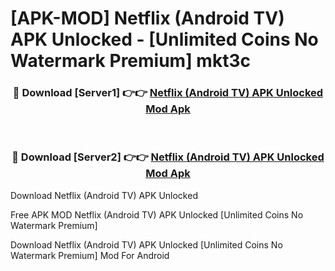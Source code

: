 # [APK-MOD] Netflix (Android TV) APK Unlocked - [Unlimited Coins No Watermark Premium] mkt3c



<div align="center">
<h3>🔴 Download [Server1] 👉👉 <a href="https://momento.my/?title=Netflix_(Android_TV)_APK_Unlocked">Netflix (Android TV) APK Unlocked Mod Apk</a></h3><br>

<h3>🔴 Download [Server2] 👉👉 <a href="https://momento.my/?title=Netflix_(Android_TV)_APK_Unlocked">Netflix (Android TV) APK Unlocked Mod Apk</a></h3>
</div>



Download Netflix (Android TV) APK Unlocked 

Free APK MOD Netflix (Android TV) APK Unlocked [Unlimited Coins No Watermark Premium]

Download Netflix (Android TV) APK Unlocked [Unlimited Coins No Watermark Premium] Mod For Android
